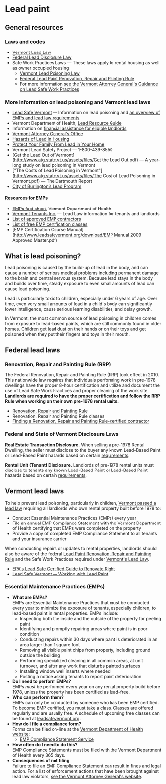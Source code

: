 Lead paint
==========

General resources
-----------------

### Laws and codes

*   [Vermont Lead Law](http://www.leg.state.vt.us/statutes/sections.cfm?Title=18&Chapter=038)
*   [Federal Lead Disclosure Law](http://healthvermont.gov/enviro/lead/lead_disclosure.aspx)
*   Safe Work Practices Laws — These laws apply to rental housing as well as owner occupied housing
    *   [Vermont Lead Poisoning Law](http://www.leg.state.vt.us/statutes/fullsection.cfm?Title=18&Chapter=038&Section=01760)
    *   [Federal Lead Paint Renovation, Repair and Painting Rule](http://www.epa.gov/lead/pubs/renovation.htm)
    *   For more information [see the Vermont Attorney General's Guidance on Lead Safe Work Practices](http://www.atg.state.vt.us/assets/files/AGO%20guidance%20on%20Safe%20Work%20Practices.pdf)

### More information on lead poisoning and Vermont lead laws

*   [Lead Safe Vermont](http://www.leadsafevermont.org/) — Information on lead poisoning and [an overview of EMPs and lead law requirements](http://www.leadsafevermont.org/html/land_leadlaw.html)
*   Vermont Department of Health, [Lead Resource Guide](http://healthvermont.gov/enviro/lead/lead.aspx)
*   Information on [financial assistance for eligible landlords](http://www.vhcb.org/lead.html)
*   [Vermont Attorney General's Office](http://www.atg.state.vt.us/issues/consumer-protection/lead-issues.php)
*   [Hazards of Lead in Housing](http://www.epa.gov/lead/pubs/leadpdfe.pdf)
*   [Protect Your Family From Lead in Your Home](http://www.epa.gov/lead/pubs/leadpdfe.pdf)
*   Vermont Lead Safety Project — 1-800-439-8550
*   [Get the Lead Out of Vermont](http://www.atg.state.vt.us/assets/files/Get the Lead Out.pdf) — A year-long study on lead poisoning in Vermont
*   ["The Costs of Lead Poisoning in Vermont"](http://www.atg.state.vt.us/assets/files/The Cost of Lead Poisoning in Vermont.pdf) — The Dartmouth Report
*   [City of Burlington’s Lead Program](http://www.burlingtonvt.gov/CEDO/LeadProgram/)

#### Resources for EMPs

*   [EMPs fact sheet](http://healthvermont.gov/enviro/lead/documents/RentalPropertyOwnerFactSheetFinal6.9.08PDF.pdf), Vermont Department of Health
*   [Vermont Tenants Inc.](http://www.cvoeo.org/htm/Housing/tenants/lead/Overview_of_Vt_Lead_Law.html) — Lead Law information for tenants and landlords
*   [List of approved EMP contractors](http://healthvermont.gov/enviro/lead/emp_contractor.aspx)
*   [List of free EMP certification classes](http://www.leadsafevermont.org/html/landlords.html)
*   [EMP Certification Course Manual](http://www.leadsafevermont.org/download/EMP Manual 2009 Approved Master.pdf)

What is lead poisoning?
-----------------------

Lead poisoning is caused by the build-up of lead in the body, and can cause a number of serious medical problems including permanent damage to the brain and central nervous system. Because lead stays in the body and builds over time, steady exposure to even small amounts of lead can cause lead poisoning.

Lead is particularly toxic to children, especially under 6 years of age. Over time, even very small amounts of lead in a child's body can significantly lower intelligence, cause serious learning disabilities, and delay growth.

In Vermont, the most common source of lead poisoning in children comes from exposure to lead-based paints, which are still commonly found in older homes. Children get lead dust on their hands or on their toys and get poisoned when they put their fingers and toys in their mouth.

Federal lead laws
-----------------

### Renovation, Repair and Painting Rule (RRP)

The Federal Renovation, Repair and Painting Rule (RRP) took effect in 2010. This nationwide law requires that individuals performing work in pre-1978 dwellings have the proper 8-hour certification and utilize and document the use of Lead Safe Work Practices and proper cleaning of the work site. **Landlords are required to have the proper certification and follow the RRP Rule when working on their own pre-1978 rental units.**

*   [Renovation, Repair and Painting Rule](http://www.epa.gov/lead/pubs/renovation.htm)
*   [Renovation, Repair and Painting Rule classes](http://www.leadsafevermont.org/html/epa_renovator_rule_trainings.html)
*   [Finding a Renovation, Repair and Painting Rule-certified contractor](http://cfpub.epa.gov/flpp/searchrrp_firm.htm )

### Federal and State of Vermont Disclosure Laws

**Real Estate Transaction Disclosure.** When selling a pre-1978 Rental Dwelling, the seller must disclose to the buyer any known Lead-Based Paint or Lead-Based Paint hazards based on certain [requirements](http://healthvermont.gov/enviro/lead/RealEstateTransactions.aspx).

**Rental Unit (Tenant) Disclosure.** Landlords of pre-1978 rental units must disclose to tenants any known Lead-Based Paint or Lead-Based Paint hazards based on certain [requirements](http://healthvermont.gov/enviro/lead/lead_disclosure.aspx).

Vermont lead laws
-----------------

To help prevent lead poisoning, particularly in children, [Vermont passed a lead law](http://www.leg.state.vt.us/statutes/sections.cfm?Title=18&Chapter=038) requiring all landlords who own rental property built before 1978 to:

*   Conduct Essential Maintenance Practices (EMPs) every year
*   File an annual EMP Compliance Statement with the Vermont Department of Health certifying that EMPs were completed on the property
*   Provide a copy of completed EMP Compliance Statement to all tenants and your insurance carrier

When conducting repairs or updates to rental properties, landlords should also be aware of the federal [Lead Paint Renovation, Repair and Painting Rule](http://www.epa.gov/lead/pubs/renovation.htm) and the Safe Work Practices required under [Vermont's Lead Law](http://www.leg.state.vt.us/statutes/fullsection.cfm?Title=18&Chapter=038&Section=01760).

*   [EPA's Lead Safe Certified Guide to Renovate Right](http://www.epa.gov/lead/pubs/renovaterightbrochure.pdf)
*   [Lead Safe Vermont — Working with Lead Paint](http://leadsafevermont.org/html/contract_working.html)

### Essential Maintenance Practices (EMPs)

*   **What are EMPs?**  
    EMPs are Essential Maintenance Practices that must be conducted every year to minimize the exposure of tenants, especially children, to lead-based paint in rental properties. EMPs include:
    *   Inspecting both the inside and the outside of the property for peeling paint
    *   Identifying and promptly repairing areas where paint is in poor condition
    *   Conducting repairs within 30 days where paint is deteriorated in an area larger than 1 square foot
    *   Removing all visible paint chips from property, including ground outside the building
    *   Performing specialized cleaning in all common areas, at unit turnover, and after any work that disturbs painted surfaces
    *   Installing window well inserts where needed
    *   Posting a notice asking tenants to report paint deterioration
*   **Do I need to perform EMPs?**  
    EMPs _must_ be performed every year on any rental property build before 1978, unless the property has been certified as lead-free.
*   **Who can perform them?**  
    EMPs can only be conducted by someone who has been EMP certified. To become EMP certified, you must take a class. Classes are offered regularly and are usually free. A schedule of upcoming free classes can be found at [leadsafevermont.org](http://leadsafevermont.org).
*   **How do I file a compliance form?**  
    Forms can be filed on-line at the [Vermont Department of Health website](http://healthvermont.gov/enviro/lead/lead_property.aspx):
    *   [EMP Compliance Statement Service](https://secure.vermont.gov/VDH/emp/)
*   **How often do I need to do this?**  
    EMP Compliance Statements must be filed with the Vermont Department of Health every 365 days.
*   **Consequences of not filing**  
    Failure to file an EMP Compliance Statement can result in fines and legal action. For a list of enforcement actions that have been brought against lead law violators, [see the Vermont Attorney General's website](http://www.atg.state.vt.us/issues/consumer-protection/lead-issues/enforcement-actions-and-settlements.php).